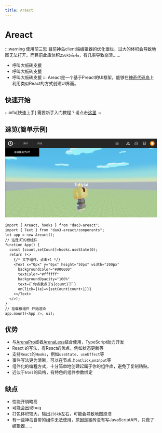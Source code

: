```yaml
---
title: Areact
---
```


# Areact
:::warning 使用前三思
目前神岛client端编辑器的优化很烂，过大的体积会导致地图无法打开。而目前此库体积`256kb`左右，有几率导致崩溃……
- 呼叫大板砖支援
- 呼叫大板砖支援
- 呼叫大板砖支援
:::
Areact是一个基于Preact的UI框架，能够在[神奇代码岛](https://dao3.fun)上利用类似React的方式创建UI界面。

## 快速开始
:::info[快速上手]
需要新手入门教程？请点击[这里](./getting-started)
:::


## 速览(简单示例)
![1726978076891](index/1726978076891.png)
```tsx title="clientApp.tsx"
import { Areact, hooks } from "dao3-areact";
import { Text } from "dao3-areact/components";
let app = new Areact();
// 这是UI的根组件
function App() {
  const [count,setCount]=hooks.useState(0);
  return (<>
    {/* 文字组件，点击+1 */}
    <Text x="0px" y="0px" height="50px" width="200px"
      backgroundColor="#000000"
      textColor="#ffffff"
      backgroundOpacity="100%"
      text={`你点我点了${count}下`}
      onClick={(e)=>{setCount(count+1)}}
    ></Text>
  </>);
}
// 挂载根组件 开始渲染
app.mount(<App />, ui);
```

## 优势
- 与[ArenaPro](https://www.yuque.com/box3lab/arenapro)或者[ArenaLess](/docs/arenaless/)结合使用，TypeScript助力开发
- React 的写法，有React的优点，例如状态更新等
- 支持`React`的`Hooks`，例如`useState`、`useEffect`等
- 事件写法更为清晰，可以在节点上`onClick`,`onInput`等
- 组件化的编程方式，十分简单地创建起属于你的组件库，避免了复制粘贴。
- 近似于`html`的风格，有特色的组件参数绑定

## 缺点
- 性能开销略高
- 可能会出现bug
- 打包体积较大，输出`256kb`左右，可能会导致地图崩溃
- 有一些神岛自带的组件无法使用，原因是搬砖没有写JavaScriptAPI，只做了编辑器……